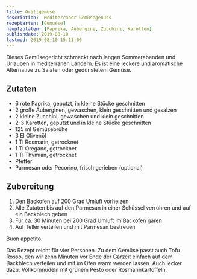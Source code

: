 ```yaml
---
title: Grillgemüse
description:  Mediterraner Gemüsegenuss
rezeptarten: [Gemuese]
hauptzutaten: [Paprika, Aubergine, Zucchini, Karotten]
publishdate: 2019-08-10
lastmod: 2019-08-10 15:11:00
---
```


Dieses Gemüsegericht schmeckt nach langen Sommerabenden und Urlauben in mediterranen Ländern. Es ist eine leckere und aromatische Alternative zu Salaten oder gedünstetem Gemüse.


## Zutaten

- 6 rote Paprika, geputzt, in kleine Stücke geschnitten
- 2 große Auberginen, gewaschen, klein geschnitten und gesalzen
- 2 kleine Zucchini, gewaschen und klein geschnitten
- 2-3 Karotten, geputzt und in kleine Stücke geschnitten
- 125 ml Gemüsebrühe
- 3 El Olivenöl
- 1 Tl Rosmarin, getrocknet
- 1 Tl Oregano, getrocknet
- 1 Tl Thymian, getrocknet
- Pfeffer
- Parmesan oder Pecorino, frisch gerieben (optional)


## Zubereitung

1. Den Backofen auf 200 Grad Umluft vorheizen
2. Alle Zutaten bis auf den Parmesan in einer Schüssel verrühren und auf ein Backblech geben
3. Für ca. 30 Minuten bei 200 Grad Umluft im Backofen garen
4. Auf Teller verteilen und mit Parmesan bestreuen

Buon appetito.

Das Rezept reicht für vier Personen. Zu dem Gemüse passt auch Tofu Rosso, den wir zehn Minuten vor Ende der Garzeit einfach auf dem Backblech verteilen und mit im Ofen warm werden lassen. Auch lecker dazu: Vollkornnudeln mit grünem Pesto oder Rosmarinkartoffeln.
